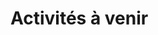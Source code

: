

# Activités à venir

<!-- section en commentaire :

## Prochaine rencontre:

### 24 octobre 2024 à 15h30 Lieu : FAS-1113
*Katherine Labonté,  PH.D. et Professionnelle de recherche à l’Université Laval en psychologie et en marketing*
<iframe src="https://docs.google.com/presentation/d/e/2PACX-1vTAAI0Hk6YyRWqcrJDXutC4c3e5oQWCXYrHknJCHUHUqe_nmj6cAS1JzncQhbb3OQ/embed?start=false&loop=false&delayms=3000" frameborder="0" width="816" height="1085" allowfullscreen="true" mozallowfullscreen="true" webkitallowfullscreen="true"></iframe>


## Calendrier des rencontres - Automne 2024

<iframe width='100%' height='800' src="https://docs.google.com/document/d/e/2PACX-1vSatph35cJjSCe4qXLippyGUk2HiZR7ZCT5yjCNb6fgawbsqa4S7F_Wo586UqyMDWv6mZFW5G59pYg2/pub"> display:block;</iframe>

-->
